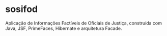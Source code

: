 # sosifod
Aplicação de Informações Factíveis de Oficiais de Justiça, construída com Java, JSF, PrimeFaces, Hibernate e arquitetura Facade.
